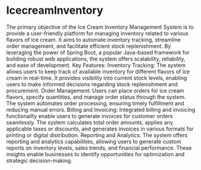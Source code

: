 # IcecreamInventory
The primary objective of the Ice Cream Inventory Management System is to provide a user-friendly platform for managing inventory related to various flavors of ice cream. It aims to automate inventory tracking, streamline order management, and facilitate efficient stock replenishment. By leveraging the power of Spring Boot, a popular Java-based framework for building robust web applications, the system offers scalability, reliability, and ease of development.
Key Features:
Inventory Tracking: The system allows users to keep track of available inventory for different flavors of ice cream in real-time. It provides visibility into current stock levels, enabling users to make informed decisions regarding stock replenishment and procurement.
Order Management: Users can place orders for ice cream flavors, specify quantities, and manage order status through the system. The system automates order processing, ensuring timely fulfillment and reducing manual errors.
Billing and Invoicing: Integrated billing and invoicing functionality enable users to generate invoices for customer orders seamlessly. The system calculates total order amounts, applies any applicable taxes or discounts, and generates invoices in various formats for printing or digital distribution.
Reporting and Analytics: The system offers reporting and analytics capabilities, allowing users to generate custom reports on inventory levels, sales trends, and financial performance. These insights enable businesses to identify opportunities for optimization and strategic decision-making.
